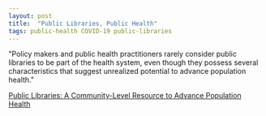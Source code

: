 ```yaml
---
layout: post
title:  "Public Libraries, Public Health"
tags: public-health COVID-19 public-libraries
---
```


"Policy makers and public health practitioners rarely consider public libraries to be part of the health system, even though they possess several characteristics that suggest unrealized potential to advance population health."

[Public Libraries: A Community-Level Resource to Advance Population Health](https://rdcu.be/b4gFE)